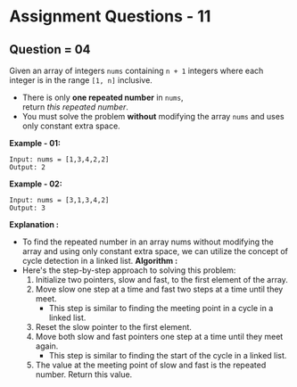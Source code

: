 # **Assignment Questions - 11**

## **Question = 04**

Given an array of integers `nums` containing `n + 1` integers where each integer is in the range `[1, n]` inclusive.
- There is only **one repeated number** in `nums`, return *this repeated number*.
- You must solve the problem **without** modifying the array `nums` and uses only constant extra space.

**Example - 01:**
```
Input: nums = [1,3,4,2,2]
Output: 2
```

**Example - 02:**
```
Input: nums = [3,1,3,4,2]
Output: 3
```

**Explanation :**
- To find the repeated number in an array nums without modifying the array and using only constant extra space, we can utilize the concept of cycle detection in a linked list.
**Algorithm :**
- Here's the step-by-step approach to solving this problem:
    1. Initialize two pointers, slow and fast, to the first element of the array.
    2. Move slow one step at a time and fast two steps at a time until they meet.
        - This step is similar to finding the meeting point in a cycle in a linked list.
    3. Reset the slow pointer to the first element.
    4. Move both slow and fast pointers one step at a time until they meet again.
        - This step is similar to finding the start of the cycle in a linked list.
    5. The value at the meeting point of slow and fast is the repeated number. Return this value.